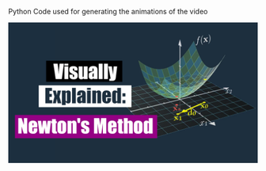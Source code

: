 Python Code used for generating the animations of the video


[![Youtube Video](./thumbnail.png)](https://www.youtube.com/embed/W7S94pq5Xuo)
